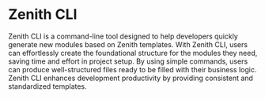 # Zenith CLI

Zenith CLI is a command-line tool designed to help developers quickly generate new modules based on Zenith templates. With Zenith CLI, users can effortlessly create the foundational structure for the modules they need, saving time and effort in project setup. By using simple commands, users can produce well-structured files ready to be filled with their business logic. Zenith CLI enhances development productivity by providing consistent and standardized templates.